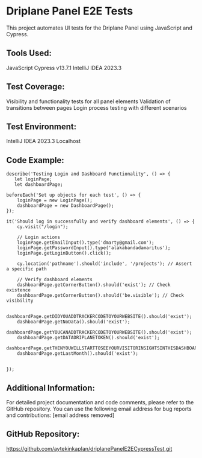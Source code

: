 # Driplane Panel E2E Tests

This project automates UI tests for the Driplane Panel using JavaScript and Cypress.

## Tools Used:

JavaScript
Cypress v13.7.1
IntelliJ IDEA 2023.3
## Test Coverage:

Visibility and functionality tests for all panel elements
Validation of transitions between pages
Login process testing with different scenarios
## Test Environment:

IntelliJ IDEA 2023.3
Localhost
## Code Example:


    describe('Testing Login and Dashboard Functionality', () => {
       let loginPage;
       let dashboardPage;

    beforeEach('Set up objects for each test', () => {
        loginPage = new LoginPage();
        dashboardPage = new DashboardPage();
    });

    it('Should log in successfully and verify dashboard elements', () => {
        cy.visit("/login");

        // Login actions
        loginPage.getEmailInput().type('dmarty@gmail.com');
        loginPage.getPasswordInput().type('alakabandadamaritus');
        loginPage.getLoginButton().click();

        cy.location('pathname').should('include', '/projects'); // Assert a specific path

        // Verify dashboard elements
        dashboardPage.getCornerButton().should('exist'); // Check existence
        dashboardPage.getCornerButton().should('be.visible'); // Check visibility

        dashboardPage.getDIDYOUADDTRACKERCODETOYOURWEBSITE().should('exist');
        dashboardPage.getNoData().should('exist');
        dashboardPage.getYOUCANADDTRACKERCODETOYOURWEBSITE().should('exist');
        dashboardPage.getDATADRIPLANETOKEN().should('exist');
        dashboardPage.getTHENYOUWILLSTARTTOSEEYOURVISITORINSIGHTSINTHISDASHBOARD().should('exist');
        dashboardPage.getLastMonth().should('exist');


    });


## Additional Information:

For detailed project documentation and code comments, please refer to the GitHub repository.
You can use the following email address for bug reports and contributions: [email address removed]
## GitHub Repository:
https://github.com/aytekinkaplan/driplanePanelE2ECypressTest.git
